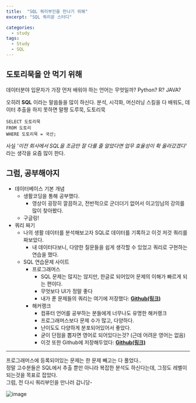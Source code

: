 ```yaml
---
title:  "SQL 쿼리부인을 만나기 위해"
excerpt: "SQL 쿼리문 스터디"

categories:
  - study
tags:
  - Study
  - SQL
---
```


## 도토리묵을 안 먹기 위해

데이터분야 입문자가 가장 먼저 배워야 하는 언어는 무엇일까?  Python? R? JAVA?  

오히려 **SQL** 이라는 말씀들을 많이 하신다. 분석, 시각화, 머신러닝 스킬을 다 배워도, 데이터 추출을 하지 못하면 말짱 도루묵, 도토리묵  
```
SELECT 도토리묵
FROM 도토리
WHERE 도토리묵 = 국산;
```
사실 *'이전 회사에서 SQL을 조금만 잘 다룰 줄 알았다면 업무 효율성이 확 올라갔겠다'* 라는 생각을 요즘 많이 한다.  


## 그럼, 공부해야지
* 데이터베이스 기본 개념
  * 생활코딩을 통해 공부했다.
    * 영상이 굉장히 깔끔하고, 전반적으로 군더더기 없어서 이고잉님의 강의를 많이 찾아봤다.
  * 구글링!
* 쿼리 짜기
  * 나의 생활 데이터를 분석해보고자 SQL로 데이터를 기록하고 이것 저것 쿼리를 짜보았다.
    * 내 데이터다보니, 다양한 질문들을 쉽게 생각할 수 있었고 쿼리로 구현하는 연습을 했다.
  * SQL 연습문제 사이트
    * 프로그래머스
      * SQL 문제는 많지는 않지만, 한글로 되어있어 문제의 이해가 빠르게 되는 편이다.
      * 무엇보다 UI가 정말 좋다
      * 내가 푼 문제들의 쿼리는 여기에 저장했다: **[Github(링크)](https://github.com/Sean-Parkk/tobeSQLmaster)**
    * 해커랭크
      * 컴퓨터 언어를 공부하는 분들에게 너무나도 유명한 해커랭크
      * 프로그래머스보다 문제 수가 많고, 다양하다.
      * 난이도도 다양하게 분포되어있어서 좋았다.
      * 굳이 단점을 뽑자면 영어로 되어있다는것? (근데 어려운 영어는 없음)
      * 이것 또한 Github에 저장해두었다: **[Github(링크)](https://github.com/Sean-Parkk/tobeSQLmaster)**

- - - -

프로그래머스에 등록되어있는 문제는 한 문제 빼고는 다 풀었다..  
정말 고수분들은 SQL에서 추출 뿐만 아니라 복잡한 분석도 하신다는데, 그정도 레벨이 되는것을 목표로 잡았다.  
그럼, 전 다시  쿼리부인을 만나러 갑니당-

![image](https://github.com/Sean-Parkk/seanparkk/blob/master/assets/images/programmers.png?raw=true)
